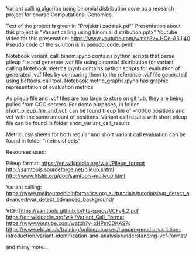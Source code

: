 Variant calling algoritm using binomial distribution done as a research project for course Computational Genomics.

Text of the project is given in "Projektni zadatak.pdf"
Presentation about this project is "Variant calling using binomial distribution.pptx"
Youtube video for this presenation: https://www.youtube.com/watch?v=J-Ce-A3Jj40
Pseudo code of the solution is in pseudo_code.ipynb

Notebook variant_call_binom.ipynb contains python scripts that parse pileup file and generate .vcf file using binomial distribution for variant calling
Notebook metrics.ipynb contains python scripts for evaluation of generated .vcf files by comparing them to the reference .vcf file generated using bcftools-call tool.
Notebook metric_graphs.ipynb has graphic representation of evaluation metrics

As pileup file and .vcf files are too large to store on github, they are being pulled from CGC servers.
For demo purposes, in folder short_pileup_file_and_vcf, can be found fileup file of ~10000 positions and vcf with the same amount of positions.
Variant call results with short pileup file can be found in folder short_variant_call_results

Metric .csv sheets for both regular and short variant call evaluation can be found in folder "metric sheets"

Resourses used:

Pileup format:
https://en.wikipedia.org/wiki/Pileup_format
http://samtools.sourceforge.net/pileup.shtml
http://www.htslib.org/doc/samtools-mpileup.html

Variant calling:
https://www.melbournebioinformatics.org.au/tutorials/tutorials/var_detect_advanced/var_detect_advanced_background/

VCF:
https://samtools.github.io/hts-specs/VCFv4.2.pdf
https://en.wikipedia.org/wiki/Variant_Call_Format
https://www.youtube.com/watch?v=xHPm0DKAS7c
https://www.ebi.ac.uk/training/online/courses/human-genetic-variation-introduction/variant-identification-and-analysis/understanding-vcf-format/

and many more...





